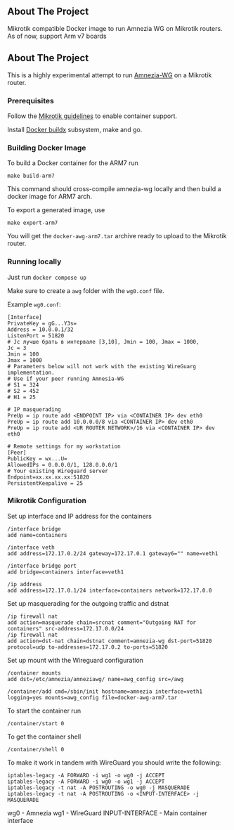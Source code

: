 ## About The Project
Mikrotik compatible Docker image to run Amnezia WG on Mikrotik routers. As of now, support Arm v7 boards

## About The Project
This is a highly experimental attempt to run [Amnezia-WG](https://github.com/amnezia-vpn/amnezia-wg) on a Mikrotik router.

### Prerequisites

Follow the [Mikrotik guidelines](https://help.mikrotik.com/docs/display/ROS/Container) to enable container support.

Install [Docker buildx](https://github.com/docker/buildx) subsystem, make and go.


### Building Docker Image

To build a Docker container for the ARM7 run
```
make build-arm7
```
This command should cross-compile amnezia-wg locally and then build a docker image for ARM7 arch.

To export a generated image, use
```
make export-arm7
```

You will get the `docker-awg-arm7.tar` archive ready to upload to the Mikrotik router.

### Running locally

Just run `docker compose up`

Make sure to create a `awg` folder with the `wg0.conf` file.

Example `wg0.conf`:

```
[Interface]
PrivateKey = gG...Y3s=
Address = 10.0.0.1/32
ListenPort = 51820
# Jc лучше брать в интервале [3,10], Jmin = 100, Jmax = 1000,
Jc = 3
Jmin = 100
Jmax = 1000
# Parameters below will not work with the existing WireGuarg implementation.
# Use if your peer running Amnesia-WG
# S1 = 324
# S2 = 452
# H1 = 25

# IP masquerading
PreUp = ip route add <ENDPOINT IP> via <CONTAINER IP> dev eth0
PreUp = ip route add 10.0.0.0/8 via <CONTAINER IP> dev eth0
PreUp = ip route add <UR ROUTER NETWORK>/16 via <CONTAINER IP> dev eth0

# Remote settings for my workstation
[Peer]
PublicKey = wx...U=
AllowedIPs = 0.0.0.0/1, 128.0.0.0/1
# Your existing Wireguard server
Endpoint=xx.xx.xx.xx:51820
PersistentKeepalive = 25

```

### Mikrotik Configuration

Set up interface and IP address for the containers

```
/interface bridge
add name=containers

/interface veth
add address=172.17.0.2/24 gateway=172.17.0.1 gateway6="" name=veth1

/interface bridge port
add bridge=containers interface=veth1

/ip address
add address=172.17.0.1/24 interface=containers network=172.17.0.0
```
Set up masquerading for the outgoing traffic and dstnat

```
/ip firewall nat
add action=masquerade chain=srcnat comment="Outgoing NAT for containers" src-address=172.17.0.0/24
/ip firewall nat
add action=dst-nat chain=dstnat comment=amnezia-wg dst-port=51820 protocol=udp to-addresses=172.17.0.2 to-ports=51820
```

Set up mount with the Wireguard configuration

```
/container mounts
add dst=/etc/amnezia/amneziawg/ name=awg_config src=/awg

/container/add cmd=/sbin/init hostname=amnezia interface=veth1 logging=yes mounts=awg_config file=docker-awg-arm7.tar
```

To start the container run

```
/container/start 0
```

To get the container shell

```
/container/shell 0
```

To make it work in tandem with WireGuard you should write the following:
```
iptables-legacy -A FORWARD -i wg1 -o wg0 -j ACCEPT
iptables-legacy -A FORWARD -i wg0 -o wg1 -j ACCEPT
iptables-legacy -t nat -A POSTROUTING -o wg0 -j MASQUERADE
iptables-legacy -t nat -A POSTROUTING -o <INPUT-INTERFACE> -j MASQUERADE
```
wg0 - Amnezia
wg1 - WireGuard
INPUT-INTERFACE - Main container interface
